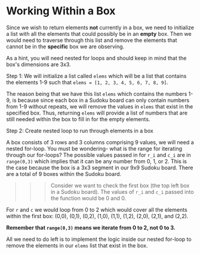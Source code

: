 # Working Within a Box

Since we wish to return elements **not** currently in a box, we need to initialize a list with all the elements that could possibly be in an **empty** box. Then we would need to traverse through this list and remove the elements that cannot be in the **specific** box we are observing.

As a hint, you will need nested for loops and should keep in mind that the box's dimensions are 3x3.

Step 1: We will initialize a list called `elems` which will be a list that contains the elements 1-9 such that `elems = [1, 2, 3, 4, 5, 6, 7, 8, 9]`.

The reason being that we have this list `elems` which contains the numbers 1-9, is because since each box in a Sudoku board can only contain numbers from 1-9 without repeats, we will remove the values in `elems` that exist in the specified box. Thus, returning `elems` will provide a list of numbers that are still needed within the box to fill in for the empty elements.

Step 2: Create nested loop to run through elements in a box

A box consists of 3 rows and 3 columns comprising 9 values, we will need a nested for-loop. You must be wondering- what is the range for iterating through our for-loops? The possible values passed in for `r_i` and `c_i` are in `range(0,3)` which implies that it can be any number from 0, 1, or 2. This is the case because the box is a 3x3 segment in our 9x9 Sudoku board. There are a total of 9 boxes within the Sudoku board.

> > > Consider we want to check the first box \(the top left box in a Sudoku board\). The values of `r_i` and `c_i` passed into the function would be 0 and 0.

For `r` and `c` we would loop from 0 to 2 which would cover all the elements within the first box: \(0,0\), \(0,1\), \(0,2\), \(1,0\), \(1,1\), \(1,2\), \(2,0\), \(2,1\), and \(2,2\).

**Remember that `range(0,3)` means we iterate from 0 to 2, not 0 to 3.**

All we need to do left is to implement the logic inside our nested for-loop to remove the elements in our `elems` list that exist in the box.

